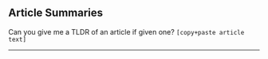 ## Article Summaries

Can you give me a TLDR of an article if given one? `[copy+paste article text]`

---